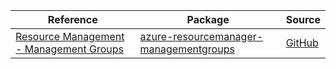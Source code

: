 | Reference | Package | Source |
|---|---|---|
|[Resource Management - Management Groups](resourcemanager-managementgroups-readme.md)|[azure-resourcemanager-managementgroups](https://repo1.maven.org/maven2/com/azure/resourcemanager/azure-resourcemanager-managementgroups)|[GitHub](https://github.com/Azure/azure-sdk-for-java/blob/main/sdk/managementgroups/azure-resourcemanager-managementgroups)|
